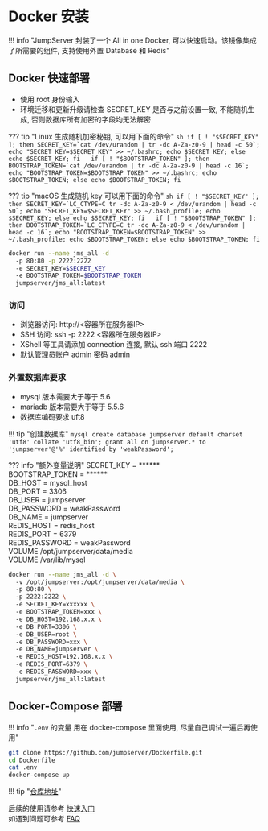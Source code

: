 # Docker 安装

!!! info "JumpServer 封装了一个 All in one Docker, 可以快速启动。该镜像集成了所需要的组件, 支持使用外置 Database 和 Redis"

## Docker 快速部署

- 使用 root 身份输入
- 环境迁移和更新升级请检查 SECRET_KEY 是否与之前设置一致, 不能随机生成, 否则数据库所有加密的字段均无法解密

??? tip "Linux 生成随机加密秘钥, 可以用下面的命令"
    ```sh
    if [ ! "$SECRET_KEY" ]; then
      SECRET_KEY=`cat /dev/urandom | tr -dc A-Za-z0-9 | head -c 50`;
      echo "SECRET_KEY=$SECRET_KEY" >> ~/.bashrc;
      echo $SECRET_KEY;
    else
      echo $SECRET_KEY;
    fi  
    if [ ! "$BOOTSTRAP_TOKEN" ]; then
      BOOTSTRAP_TOKEN=`cat /dev/urandom | tr -dc A-Za-z0-9 | head -c 16`;
      echo "BOOTSTRAP_TOKEN=$BOOTSTRAP_TOKEN" >> ~/.bashrc;
      echo $BOOTSTRAP_TOKEN;
    else
      echo $BOOTSTRAP_TOKEN;
    fi
    ```

??? tip "macOS 生成随机 key 可以用下面的命令"
    ```sh
    if [ ! "$SECRET_KEY" ]; then
      SECRET_KEY=`LC_CTYPE=C tr -dc A-Za-z0-9 < /dev/urandom | head -c 50`;
      echo "SECRET_KEY=$SECRET_KEY" >> ~/.bash_profile;
      echo $SECRET_KEY;
    else
      echo $SECRET_KEY;
    fi  
    if [ ! "$BOOTSTRAP_TOKEN" ]; then
      BOOTSTRAP_TOKEN=`LC_CTYPE=C tr -dc A-Za-z0-9 < /dev/urandom | head -c 16`;
      echo "BOOTSTRAP_TOKEN=$BOOTSTRAP_TOKEN" >> ~/.bash_profile;
      echo $BOOTSTRAP_TOKEN;
    else
      echo $BOOTSTRAP_TOKEN;
    fi
    ```

```sh
docker run --name jms_all -d
  -p 80:80 -p 2222:2222
  -e SECRET_KEY=$SECRET_KEY
  -e BOOTSTRAP_TOKEN=$BOOTSTRAP_TOKEN
  jumpserver/jms_all:latest
```

### 访问

- 浏览器访问: http://<容器所在服务器IP>
- SSH 访问: ssh -p 2222 <容器所在服务器IP>
- XShell 等工具请添加 connection 连接, 默认 ssh 端口 2222
- 默认管理员账户 admin 密码 admin

### 外置数据库要求

- mysql 版本需要大于等于 5.6
- mariadb 版本需要大于等于 5.5.6
- 数据库编码要求 uft8

!!! tip "创建数据库"
    ```mysql
    create database jumpserver default charset 'utf8' collate 'utf8_bin';
    grant all on jumpserver.* to 'jumpserver'@'%' identified by 'weakPassword';
    ```


??? info "额外变量说明"
    SECRET_KEY = ******  
    BOOTSTRAP_TOKEN = ******  
    DB_HOST = mysql_host  
    DB_PORT = 3306  
    DB_USER = jumpserver  
    DB_PASSWORD = weakPassword  
    DB_NAME = jumpserver  
    REDIS_HOST = redis_host  
    REDIS_PORT = 6379  
    REDIS_PASSWORD = weakPassword  
    VOLUME /opt/jumpserver/data/media  
    VOLUME /var/lib/mysql


```sh
docker run --name jms_all -d \  
  -v /opt/jumpserver:/opt/jumpserver/data/media \  
  -p 80:80 \  
  -p 2222:2222 \  
  -e SECRET_KEY=xxxxxx \  
  -e BOOTSTRAP_TOKEN=xxx \  
  -e DB_HOST=192.168.x.x \  
  -e DB_PORT=3306 \  
  -e DB_USER=root \  
  -e DB_PASSWORD=xxx \  
  -e DB_NAME=jumpserver \  
  -e REDIS_HOST=192.168.x.x \  
  -e REDIS_PORT=6379 \  
  -e REDIS_PASSWORD=xxx \  
  jumpserver/jms_all:latest
```

## Docker-Compose 部署

!!! info "`.env` 的变量 用在 docker-compose 里面使用, 尽量自己调试一遍后再使用"

```sh
git clone https://github.com/jumpserver/Dockerfile.git
cd Dockerfile
cat .env
docker-compose up
```

!!! tip "[仓库地址](https://github.com/jumpserver/Dockerfile)"

后续的使用请参考 [快速入门](../admin-guide/quick_start.md)  
如遇到问题可参考 [FAQ](../faq/faq.md)